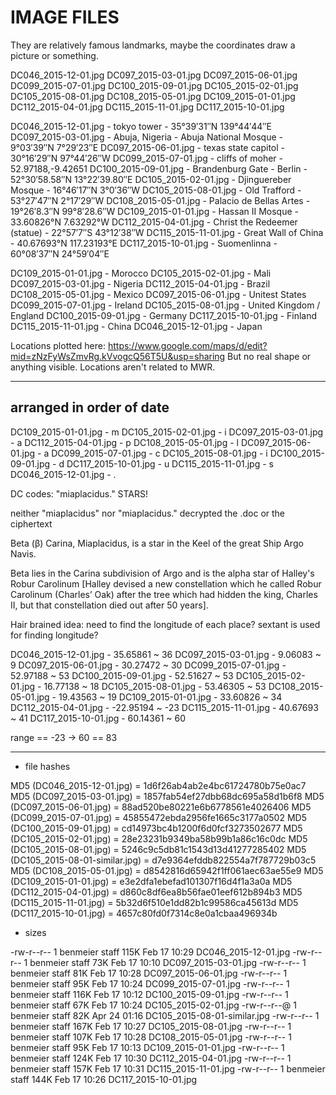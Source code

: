 # IMAGE FILES

They are relatively famous landmarks, maybe the coordinates draw a picture or
something.

DC046_2015-12-01.jpg
DC097_2015-03-01.jpg
DC097_2015-06-01.jpg
DC099_2015-07-01.jpg
DC100_2015-09-01.jpg
DC105_2015-02-01.jpg
DC105_2015-08-01.jpg
DC108_2015-05-01.jpg
DC109_2015-01-01.jpg
DC112_2015-04-01.jpg
DC115_2015-11-01.jpg
DC117_2015-10-01.jpg

DC046_2015-12-01.jpg - tokyo tower - 35°39′31″N 139°44′44″E
DC097_2015-03-01.jpg - Abuja, Nigeria - Abuja National Mosque - 9°03′39″N 7°29′23″E
DC097_2015-06-01.jpg - texas state capitol - 30°16′29″N 97°44′26″W
DC099_2015-07-01.jpg - cliffs of moher - 52.97188,-9.42651
DC100_2015-09-01.jpg - Brandenburg Gate - Berlin - 52°30′58.58″N 13°22′39.80″E
DC105_2015-02-01.jpg - Djinguereber Mosque - 16°46′17″N 3°0′36″W
DC105_2015-08-01.jpg - Old Trafford - 53°27′47″N 2°17′29″W
DC108_2015-05-01.jpg - Palacio de Bellas Artes - 19°26′8.3″N 99°8′28.6″W
DC109_2015-01-01.jpg - Hassan II Mosque - 33.60826°N 7.63292°W
DC112_2015-04-01.jpg - Christ the Redeemer (statue) - 22°57′7″S 43°12′38″W
DC115_2015-11-01.jpg - Great Wall of China - 40.67693°N 117.23193°E
DC117_2015-10-01.jpg - Suomenlinna - 60°08′37″N 24°59′04″E

DC109_2015-01-01.jpg - Morocco
DC105_2015-02-01.jpg - Mali
DC097_2015-03-01.jpg - Nigeria
DC112_2015-04-01.jpg - Brazil
DC108_2015-05-01.jpg - Mexico
DC097_2015-06-01.jpg - Unitest States
DC099_2015-07-01.jpg - Ireland
DC105_2015-08-01.jpg - United Kingdom / England
DC100_2015-09-01.jpg - Germany
DC117_2015-10-01.jpg - Finland
DC115_2015-11-01.jpg - China
DC046_2015-12-01.jpg - Japan


Locations plotted here: https://www.google.com/maps/d/edit?mid=zNzFyWsZmvRg.kVvogcQ56T5U&usp=sharing
But no real shape or anything visible. Locations aren't related to MWR.

------------------

## arranged in order of date

DC109_2015-01-01.jpg - m
DC105_2015-02-01.jpg - i
DC097_2015-03-01.jpg - a
DC112_2015-04-01.jpg - p
DC108_2015-05-01.jpg - l
DC097_2015-06-01.jpg - a
DC099_2015-07-01.jpg - c
DC105_2015-08-01.jpg - i
DC100_2015-09-01.jpg - d
DC117_2015-10-01.jpg - u
DC115_2015-11-01.jpg - s
DC046_2015-12-01.jpg - .

DC codes: "miaplacidus." STARS!

neither "miaplacidus" nor "miaplacidus." decrypted the .doc or the ciphertext

Beta (β) Carina, Miaplacidus, is a star in the Keel of the great Ship Argo Navis.

Beta lies in the Carina subdivision of Argo and is the alpha star of Halley's
Robur Carolinum [Halley devised a new constellation which he called Robur
Carolinum (Charles’ Oak) after the tree which had hidden the king, Charles II,
but that constellation died out after 50 years].

Hair brained idea: need to find the longitude of each place? sextant is used for finding longitude?

DC046_2015-12-01.jpg - 35.65861   ~ 36
DC097_2015-03-01.jpg - 9.06083    ~ 9
DC097_2015-06-01.jpg - 30.27472   ~ 30
DC099_2015-07-01.jpg - 52.97188   ~ 53
DC100_2015-09-01.jpg - 52.51627   ~ 53
DC105_2015-02-01.jpg - 16.77138   ~ 18
DC105_2015-08-01.jpg - 53.46305   ~ 53
DC108_2015-05-01.jpg - 19.43563   ~ 19
DC109_2015-01-01.jpg - 33.60826   ~ 34
DC112_2015-04-01.jpg - -22.95194  ~ -23
DC115_2015-11-01.jpg - 40.67693   ~ 41
DC117_2015-10-01.jpg - 60.14361   ~ 60

range == -23 -> 60 == 83

-----------------------------------------------

- file hashes

MD5 (DC046_2015-12-01.jpg) = 1d6f26ab4ab2e4bc61724780b75e0ac7
MD5 (DC097_2015-03-01.jpg) = 1857fab54ef27dbb68dc695a58d1b6f8
MD5 (DC097_2015-06-01.jpg) = 88ad520be80221e6b6778561e4026406
MD5 (DC099_2015-07-01.jpg) = 45855472ebda2956fe1665c3177a0502
MD5 (DC100_2015-09-01.jpg) = cd14973bc4b1200f6d0fcf3273502677
MD5 (DC105_2015-02-01.jpg) = 28e23231b9349ba58b99b1a86c16c0dc
MD5 (DC105_2015-08-01.jpg) = 5246c9c5db81c1543d13d41277285402
MD5 (DC105_2015-08-01-similar.jpg) = d7e9364efddb822554a7f787729b03c5
MD5 (DC108_2015-05-01.jpg) = d8542816d65942f1ff061aec63ae55e9
MD5 (DC109_2015-01-01.jpg) = e3e2dfa1ebefad101307f16d4f1a3a0a
MD5 (DC112_2015-04-01.jpg) = d860c8df6ea8b56fae01eef612b894b3
MD5 (DC115_2015-11-01.jpg) = 5b32d6f510e1dd82b1c99586ca45613d
MD5 (DC117_2015-10-01.jpg) = 4657c80fd0f7314c8e0a1cbaa496934b

- sizes

-rw-r--r--  1 benmeier  staff   115K Feb 17 10:29 DC046_2015-12-01.jpg
-rw-r--r--  1 benmeier  staff    73K Feb 17 10:10 DC097_2015-03-01.jpg
-rw-r--r--  1 benmeier  staff    81K Feb 17 10:28 DC097_2015-06-01.jpg
-rw-r--r--  1 benmeier  staff    95K Feb 17 10:24 DC099_2015-07-01.jpg
-rw-r--r--  1 benmeier  staff   116K Feb 17 10:12 DC100_2015-09-01.jpg
-rw-r--r--  1 benmeier  staff    67K Feb 17 10:24 DC105_2015-02-01.jpg
-rw-r--r--@ 1 benmeier  staff    82K Apr 24 01:16 DC105_2015-08-01-similar.jpg
-rw-r--r--  1 benmeier  staff   167K Feb 17 10:27 DC105_2015-08-01.jpg
-rw-r--r--  1 benmeier  staff   107K Feb 17 10:28 DC108_2015-05-01.jpg
-rw-r--r--  1 benmeier  staff    95K Feb 17 10:13 DC109_2015-01-01.jpg
-rw-r--r--  1 benmeier  staff   124K Feb 17 10:30 DC112_2015-04-01.jpg
-rw-r--r--  1 benmeier  staff   157K Feb 17 10:31 DC115_2015-11-01.jpg
-rw-r--r--  1 benmeier  staff   144K Feb 17 10:26 DC117_2015-10-01.jpg
